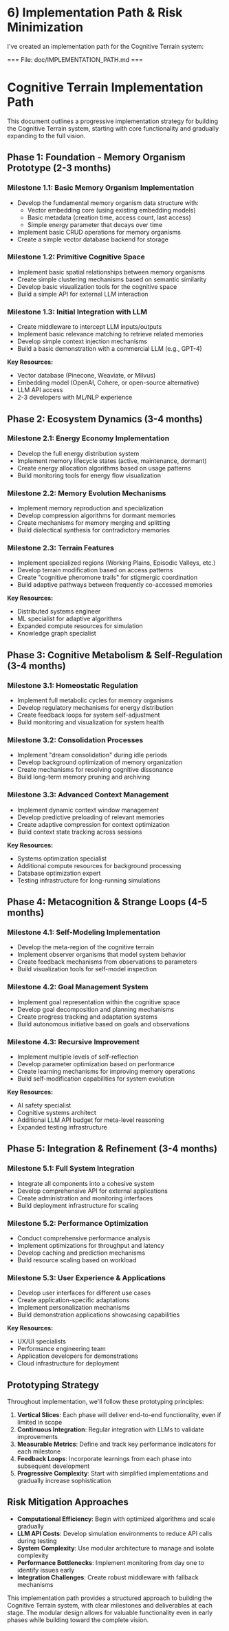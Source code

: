 # 6) Implementation Path & Risk Minimization

I've created an implementation path for the Cognitive Terrain system:

=== File: doc/IMPLEMENTATION_PATH.md ===
# Cognitive Terrain Implementation Path

This document outlines a progressive implementation strategy for building the Cognitive Terrain system, starting with core functionality and gradually expanding to the full vision.

## Phase 1: Foundation - Memory Organism Prototype (2-3 months)

### Milestone 1.1: Basic Memory Organism Implementation
- Develop the fundamental memory organism data structure with:
  - Vector embedding core (using existing embedding models)
  - Basic metadata (creation time, access count, last access)
  - Simple energy parameter that decays over time
- Implement basic CRUD operations for memory organisms
- Create a simple vector database backend for storage

### Milestone 1.2: Primitive Cognitive Space
- Implement basic spatial relationships between memory organisms
- Create simple clustering mechanisms based on semantic similarity
- Develop basic visualization tools for the cognitive space
- Build a simple API for external LLM interaction

### Milestone 1.3: Initial Integration with LLM
- Create middleware to intercept LLM inputs/outputs
- Implement basic relevance matching to retrieve related memories
- Develop simple context injection mechanisms
- Build a basic demonstration with a commercial LLM (e.g., GPT-4)

**Key Resources:**
- Vector database (Pinecone, Weaviate, or Milvus)
- Embedding model (OpenAI, Cohere, or open-source alternative)
- LLM API access
- 2-3 developers with ML/NLP experience

## Phase 2: Ecosystem Dynamics (3-4 months)

### Milestone 2.1: Energy Economy Implementation
- Develop the full energy distribution system
- Implement memory lifecycle states (active, maintenance, dormant)
- Create energy allocation algorithms based on usage patterns
- Build monitoring tools for energy flow visualization

### Milestone 2.2: Memory Evolution Mechanisms
- Implement memory reproduction and specialization
- Develop compression algorithms for dormant memories
- Create mechanisms for memory merging and splitting
- Build dialectical synthesis for contradictory memories

### Milestone 2.3: Terrain Features
- Implement specialized regions (Working Plains, Episodic Valleys, etc.)
- Develop terrain modification based on access patterns
- Create "cognitive pheromone trails" for stigmergic coordination
- Build adaptive pathways between frequently co-accessed memories

**Key Resources:**
- Distributed systems engineer
- ML specialist for adaptive algorithms
- Expanded compute resources for simulation
- Knowledge graph specialist

## Phase 3: Cognitive Metabolism & Self-Regulation (3-4 months)

### Milestone 3.1: Homeostatic Regulation
- Implement full metabolic cycles for memory organisms
- Develop regulatory mechanisms for energy distribution
- Create feedback loops for system self-adjustment
- Build monitoring and visualization for system health

### Milestone 3.2: Consolidation Processes
- Implement "dream consolidation" during idle periods
- Develop background optimization of memory organization
- Create mechanisms for resolving cognitive dissonance
- Build long-term memory pruning and archiving

### Milestone 3.3: Advanced Context Management
- Implement dynamic context window management
- Develop predictive preloading of relevant memories
- Create adaptive compression for context optimization
- Build context state tracking across sessions

**Key Resources:**
- Systems optimization specialist
- Additional compute resources for background processing
- Database optimization expert
- Testing infrastructure for long-running simulations

## Phase 4: Metacognition & Strange Loops (4-5 months)

### Milestone 4.1: Self-Modeling Implementation
- Develop the meta-region of the cognitive terrain
- Implement observer organisms that model system behavior
- Create feedback mechanisms from observations to parameters
- Build visualization tools for self-model inspection

### Milestone 4.2: Goal Management System
- Implement goal representation within the cognitive space
- Develop goal decomposition and planning mechanisms
- Create progress tracking and adaptation systems
- Build autonomous initiative based on goals and observations

### Milestone 4.3: Recursive Improvement
- Implement multiple levels of self-reflection
- Develop parameter optimization based on performance
- Create learning mechanisms for improving memory operations
- Build self-modification capabilities for system evolution

**Key Resources:**
- AI safety specialist
- Cognitive systems architect
- Additional LLM API budget for meta-level reasoning
- Expanded testing infrastructure

## Phase 5: Integration & Refinement (3-4 months)

### Milestone 5.1: Full System Integration
- Integrate all components into a cohesive system
- Develop comprehensive API for external applications
- Create administration and monitoring interfaces
- Build deployment infrastructure for scaling

### Milestone 5.2: Performance Optimization
- Conduct comprehensive performance analysis
- Implement optimizations for throughput and latency
- Develop caching and prediction mechanisms
- Build resource scaling based on workload

### Milestone 5.3: User Experience & Applications
- Develop user interfaces for different use cases
- Create application-specific adaptations
- Implement personalization mechanisms
- Build demonstration applications showcasing capabilities

**Key Resources:**
- UX/UI specialists
- Performance engineering team
- Application developers for demonstrations
- Cloud infrastructure for deployment

## Prototyping Strategy

Throughout implementation, we'll follow these prototyping principles:

1. **Vertical Slices**: Each phase will deliver end-to-end functionality, even if limited in scope
2. **Continuous Integration**: Regular integration with LLMs to validate improvements
3. **Measurable Metrics**: Define and track key performance indicators for each milestone
4. **Feedback Loops**: Incorporate learnings from each phase into subsequent development
5. **Progressive Complexity**: Start with simplified implementations and gradually increase sophistication

## Risk Mitigation Approaches

- **Computational Efficiency**: Begin with optimized algorithms and scale gradually
- **LLM API Costs**: Develop simulation environments to reduce API calls during testing
- **System Complexity**: Use modular architecture to manage and isolate complexity
- **Performance Bottlenecks**: Implement monitoring from day one to identify issues early
- **Integration Challenges**: Create robust middleware with fallback mechanisms

This implementation path provides a structured approach to building the Cognitive Terrain system, with clear milestones and deliverables at each stage. The modular design allows for valuable functionality even in early phases while building toward the complete vision.